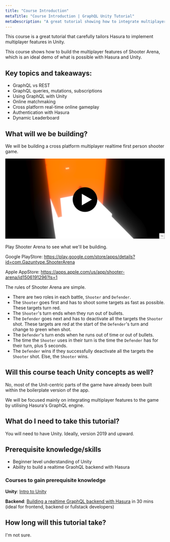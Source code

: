 ```yaml
---
title: "Course Introduction"
metaTitle: "Course Introduction | GraphQL Unity Tutorial"
metaDescription: "A great tutorial showing how to integrate multiplayer features in Unity games using Hasura"
---
```


This course is a great tutorial that carefully tailors Hasura to implement multiplayer features in Unity.

This course shows how to build the multiplayer features of Shooter Arena, which is an ideal demo of what is possible with Hasura and Unity. 

## Key topics and takeaways:
- GraphQL vs REST
- GraphQL queries, mutations, subscriptions
- Using GraphQL with Unity
- Online matchmaking
- Cross platform real-time online gameplay
- Authentication with Hasura
- Dynamic Leaderboard 

## What will we be building?
We will be building a cross platform multiplayer realtime first person shooter game.

[![Trailer](./matchmaking/media/trailer.png)](https://youtu.be/XO2RXRnmX-k)

Play Shooter Arena to see what we'll be building.

Google PlayStore: https://play.google.com/store/apps/details?id=com.Gazuntype.ShooterArena

Apple AppStore: https://apps.apple.com/us/app/shooter-arena/id1506191296?ls=1

The rules of Shooter Arena are simple. 

- There are two roles in each battle, `Shooter` and `Defender`.
- The `Shooter` goes first and has to shoot some targets as fast as possible. These targets turn red.
- The `Shooter`'s turn ends when they run out of bullets.
- The `Defender` goes next and has to deactivate all the targets the `Shooter` shot. These targets are red at the start of the `Defender`'s turn and change to green when shot.
- The `Defender`'s turn ends when he runs out of time or out of bullets.
- The time the `Shooter` uses in their turn is the time the `Defender` has for their turn, plus 5 seconds.
- The `Defender` wins if they successfully deactivate all the targets the `Shooter` shot. Else, the `Shooter` wins.

## Will this course teach Unity concepts as well?
No, most of the Unit-centric parts of the game have already been built within the boilerplate version of the app.

We will be focused mainly on integrating multiplayer features to the game by utilising Hasura's GraphQL engine.

## What do I need to take this tutorial?
You will need to have Unity. Ideally, version 2019 and upward. 

## Prerequisite knowledge/skills
- Beginner level understanding of Unity
- Ability to build a realtime GraohQL backend with Hasura

### Courses to gain prerequisite knowledge
**Unity**: [Intro to Unity](https://learn.unity.com/)

**Backend**: [Building a realtime GraphQL backend with Hasura](https://hasura.io/learn/graphql/hasura/introduction/) in 30 mins (ideal for frontend, backend or fullstack developers)


## How long will this tutorial take?
I'm not sure.